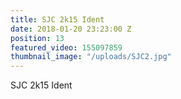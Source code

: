 ```yaml
---
title: SJC 2k15 Ident
date: 2018-01-20 23:23:00 Z
position: 13
featured_video: 155097859
thumbnail_image: "/uploads/SJC2.jpg"
---
```


SJC 2k15 Ident